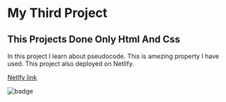 # My Third Project

## This Projects Done Only Html And Css

In this project I learn about pseudocode. 
This is amezing property I have used.
This project also deployed on Netlify.

[Netlfy link](https://app.netlify.com/sites/project3-live-class/settings/general)

![badge](https://img.shields.io/badge/Live--Class-Project3-blueviolet)